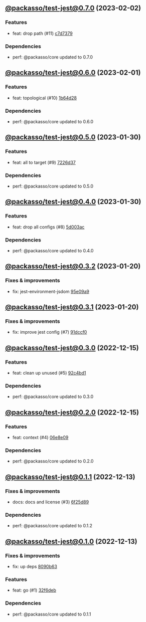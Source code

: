 ## [@packasso/test-jest@0.7.0](https://github.com/qiwi/packasso/compare/2023.2.1-packasso.test-jest.0.6.0-f0...2023.2.2-packasso.test-jest.0.7.0-f0) (2023-02-02)

### Features
* feat: drop path (#11) [c7d7379](https://github.com/qiwi/packasso/commit/c7d7379b08d310faffb1f1d60d5124f1aa2535cd)

### Dependencies
* perf: @packasso/core updated to 0.7.0

## [@packasso/test-jest@0.6.0](https://github.com/qiwi/packasso/compare/2023.1.30-packasso.test-jest.0.5.0-f0...2023.2.1-packasso.test-jest.0.6.0-f0) (2023-02-01)

### Features
* feat: topological (#10) [1b64d28](https://github.com/qiwi/packasso/commit/1b64d282a46318682bf500759d91c0fbdb8a95ab)

### Dependencies
* perf: @packasso/core updated to 0.6.0

## [@packasso/test-jest@0.5.0](https://github.com/qiwi/packasso/compare/2023.1.30-packasso.test-jest.0.4.0-f0...2023.1.30-packasso.test-jest.0.5.0-f0) (2023-01-30)

### Features
* feat: all to target (#9) [7226d37](https://github.com/qiwi/packasso/commit/7226d37332bcc2df4bf1236704f283b473f30bc3)

### Dependencies
* perf: @packasso/core updated to 0.5.0

## [@packasso/test-jest@0.4.0](https://github.com/qiwi/packasso/compare/2023.1.20-packasso.test-jest.0.3.2-f0...2023.1.30-packasso.test-jest.0.4.0-f0) (2023-01-30)

### Features
* feat: drop all configs (#8) [5d003ac](https://github.com/qiwi/packasso/commit/5d003ac6bd4feb8d26207aaa594af03f79080c97)

### Dependencies
* perf: @packasso/core updated to 0.4.0

## [@packasso/test-jest@0.3.2](https://github.com/qiwi/packasso/compare/2023.1.20-packasso.test-jest.0.3.1-f0...2023.1.20-packasso.test-jest.0.3.2-f0) (2023-01-20)

### Fixes & improvements
* fix: jest-environment-jsdom [95e09a9](https://github.com/qiwi/packasso/commit/95e09a9399973e57868c2f68bb0e64c2104c6baf)

## [@packasso/test-jest@0.3.1](https://github.com/qiwi/packasso/compare/2022.12.15-packasso.test-jest.0.3.0-f0...2023.1.20-packasso.test-jest.0.3.1-f0) (2023-01-20)

### Fixes & improvements
* fix: improve jest config (#7) [91dccf0](https://github.com/qiwi/packasso/commit/91dccf022bdd524f6f9b8912e593e477cc722e84)

## [@packasso/test-jest@0.3.0](https://github.com/qiwi/packasso/compare/2022.12.15-packasso.test-jest.0.2.0-f0...2022.12.15-packasso.test-jest.0.3.0-f0) (2022-12-15)

### Features
* feat: clean up unused (#5) [92c4bd1](https://github.com/qiwi/packasso/commit/92c4bd1174215a1de46b4361ef523d2885ef4090)

### Dependencies
* perf: @packasso/core updated to 0.3.0

## [@packasso/test-jest@0.2.0](https://github.com/qiwi/packasso/compare/2022.12.13-packasso.test-jest.0.1.1-f0...2022.12.15-packasso.test-jest.0.2.0-f0) (2022-12-15)

### Features
* feat: context (#4) [06e8e09](https://github.com/qiwi/packasso/commit/06e8e09822bb3a6dc75724ddfc37346e66738d81)

### Dependencies
* perf: @packasso/core updated to 0.2.0

## [@packasso/test-jest@0.1.1](https://github.com/qiwi/packasso/compare/2022.12.13-packasso.test-jest.0.1.0-f0...2022.12.13-packasso.test-jest.0.1.1-f0) (2022-12-13)

### Fixes & improvements
* docs: docs and license (#3) [6f25d89](https://github.com/qiwi/packasso/commit/6f25d89ef23c3d2aeaf22f6e96418d46fccad5c2)

### Dependencies
* perf: @packasso/core updated to 0.1.2

## [@packasso/test-jest@0.1.0](https://github.com/qiwi/packasso/compare/undefined...2022.12.13-packasso.test-jest.0.1.0-f0) (2022-12-13)

### Fixes & improvements
* fix: up deps [8090b63](https://github.com/qiwi/packasso/commit/8090b63b46a0cf4ede63a3336933624ccd0e3bf6)

### Features
* feat: go (#1) [32f6deb](https://github.com/qiwi/packasso/commit/32f6deb5beb4461c3aef00cb55f460ed9e4c9790)

### Dependencies
* perf: @packasso/core updated to 0.1.1
